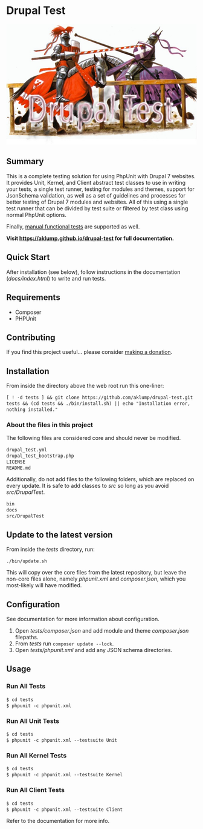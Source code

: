 # Drupal Test

![drupal-test](images/screenshot.jpg)

## Summary

This is a complete testing solution for using PhpUnit with Drupal 7 websites.  It provides Unit, Kernel, and Client abstract test classes to use in writing your tests, a single test runner, testing for modules and themes, support for JsonSchema validation, as well as a set of guidelines and processes for better testing of Drupal 7 modules and websites.  All of this using a single test runner that can be divided by test suite or filtered by test class using normal PhpUnit options.

Finally, [manual functional tests](https://github.com/aklump/manual-test) are supported as well.  

**Visit <https://aklump.github.io/drupal-test> for full documentation.**

## Quick Start

After installation (see below), follow instructions in the documentation (_docs/index.html_) to write and run tests.

## Requirements

* Composer
* PHPUnit

## Contributing

If you find this project useful... please consider [making a donation](https://www.paypal.com/cgi-bin/webscr?cmd=_s-xclick&hosted_button_id=4E5KZHDQCEUV8&item_name=Gratitude%20for%20aklump%2Fdrupal-test).

## Installation

From inside the directory above the web root run this one-liner:

    [ ! -d tests ] && git clone https://github.com/aklump/drupal-test.git tests && (cd tests && ./bin/install.sh) || echo "Installation error, nothing installed."
   
### About the files in this project

The following files are considered core and should never be modified.

    drupal_test.yml
    drupal_test_bootstrap.php
    LICENSE
    README.md

Additionally, do not add files to the following folders, which are replaced on every update.  It is safe to add classes to _src_ so long as you avoid _src/DrupalTest_.
           
    bin
    docs
    src/DrupalTest

## Update to the latest version

From inside the _tests_ directory, run:

    ./bin/update.sh
    
This will copy over the core files from the latest repository, but leave the non-core files alone, namely _phpunit.xml_ and _composer.json_, which you most-likely will have modified.

## Configuration

See documentation for more information about configuration.

1. Open _tests/composer.json_ and add module and theme _composer.json_ filepaths.
1. From _tests_ run `composer update --lock`.
1. Open _tests/phpunit.xml_ and add any JSON schema directories.

## Usage

### Run All Tests

    $ cd tests
    $ phpunit -c phpunit.xml

### Run All Unit Tests

    $ cd tests
    $ phpunit -c phpunit.xml --testsuite Unit
    

### Run All Kernel Tests

    $ cd tests
    $ phpunit -c phpunit.xml --testsuite Kernel
    

### Run All Client Tests

    $ cd tests
    $ phpunit -c phpunit.xml --testsuite Client
    
Refer to the documentation for more info.
